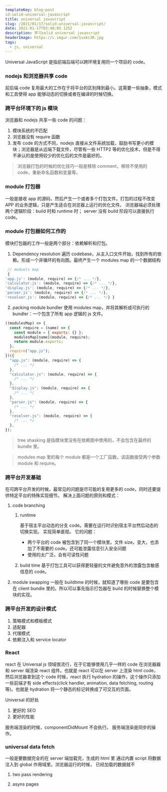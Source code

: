 ```yaml
---
templateKey: blog-post
id:solid-universal-javascript
title: universal javascript
slug: /2021/01/17/solid-universal-javascript/
date: 2021-01-17T03:48:03.125Z
description: 学习solid universal javascript
headerImage: https://i.imgur.com/Ivxkc3R.jpg
tags:
  - js, universal
---
```


Universal JavaScript 是指前端后端可以跨环境复用同一个项目的 code。

### nodejs 和浏览器共享 code

前后端 code 复用最大的工作在于将平台的区别降到最小。这需要一些抽象，模式和工具使得 app 能够动态的切换或者在编译的时候切换。

### 跨平台环境下的 js 模块

浏览器和 nodejs 共享一些 code 的问题：

1. 模块系统的不匹配
2. 浏览器没有 require 函数
3. 发布 code 的方式不同，nodejs 直接从文件系统加载，鼓励书写更小的模块；浏览器是从远端下载文件，尽管有一些 HTTP2 等的优化技术，但是不得不承认的是使用较少的优化后的文件是最好的。

> 浏览器打包的时候的优化技巧一般是移除 comment，移除不使用的 code，重新命名函数和变量等。

### module 打包器

一般是接收 app 的源码，然后产生一个或者多个打包文件。打包的过程不改变 APP 的业务逻辑，只是产生适合在浏览器上运行的优化文件。
浏览器端必须处理两个逻辑阶段：build 时和 runtime 时；
server 没有 build 阶段可以直接执行 code。

### module 打包器如何工作的

模块打包器的工作一般是两个部分：依赖解析和打包。

1. Dependency resolution
   遍历 codebase，从主入口文件开始，找到所有的依赖。形成一个非循环的有向图。最终产生一个 modules map 的一个数据结构

```javascript
 // moduels map
 {
'app.js': (module, require) => {/* ... */},
'calculator.js': (module, require) => {/* ... */},
'display.js': (module, require) => {/* ... */},
'parser.js': (module, require) => {/* ... */},
'resolver.js': (module, require) => {/* ... */} }
```

2. packing
   module bundler 使用 modules map，并将其解析成可执行的 bundler：一个包含了所有 app 逻辑的 js 文件。

```javascript
((modulesMap) => {
  const require = (name) => {
    const module = { exports: {} };
    modulesMap[name](module, require);
    return module.exports;
  };
  require("app.js");
})({
  "app.js": (module, require) => {
    /* ... */
  },
  "calculator.js": (module, require) => {
    /* ... */
  },
  "display.js": (module, require) => {
    /* ... */
  },
  "parser.js": (module, require) => {
    /* ... */
  },
  "resolver.js": (module, require) => {
    /* ... */
  },
});
```

> tree shasking
> 是指模块里没有在依赖图中使用的，不会包含在最终的 bundle 里。

> modules map 里的每个 module 都是一个工厂函数，该函数接受两个参数 module 和 require。

### 跨平台开发基础

在可跨平台开发的时候，最常见的问题是尽可能的复用更多的 code，同时还要提供特定平台的特殊实现细节。
解决上面问题的原则和模式：

1. code branching

   1. runtime

      基于宿主平台动态的分支 code。需要在运行时识别宿主平台然后动态的切换实现。
      实现简单直观。
      它的问题：

      - 两个平台的 code 被包含到了同一个模块里。文件 size，变大，也添加了不需要的 code。还可能泄露信息引入安全问题
      - 使用的太广泛，会有可读性问题

   2. build time
      基于打包工具可以获得更轻量的文件避免意外的泄露包含敏感信息的 code。

2) module swapping
   一般在 buildtime 的时候，就知道了哪些 code 是要包含在 client bundle 里的。所以可以事先指示打包器在 build 的时候替换整个模块的实现。

### 跨平台开发的设计模式

1. 策略模式和模板模式
2. 适配器
3. 代理模式
4. 依赖注入和 service locator

### React

react 在 Universal js 领域很流行，在于它能够使用几乎一样的 code 在浏览器器和 server 端渲染 react 组件。也就是 react 可以在 server 上渲染 html code，然后浏览器拿到这个 code 时候，react 执行 hydration 的操作，这个操作只添加一些前端才有 side effects(click handler, animation, data fetching, routing 等)。也就是 hydration 将一个静态的标记转换成了可交互的页面。

Universal 的好处

1. 更好的 SEO
2. 更好的性能

服务端渲染的时候，componentDidMount 不会执行。
服务端渲染是同步的操作。

### universal data fetch

一般是要数据完全的在 server 端加载完，生成的 html 里
通过内置 script 将数据注入到 global 作用域里。浏览器运行的时候，
已经加载的数据就不

1. two pass rendering

2. asyns pages
